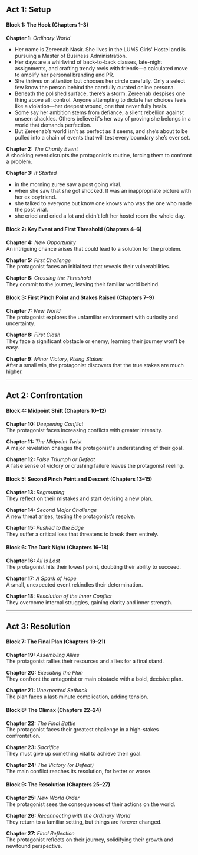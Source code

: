 ## **Act 1: Setup**  
#### **Block 1: The Hook (Chapters 1–3)**  
**Chapter 1:** *Ordinary World*  
- Her name is Zereenab Nasir. She lives in the LUMS Girls' Hostel and is pursuing a Master of Business Administration.  
- Her days are a whirlwind of back-to-back classes, late-night assignments, and crafting trendy reels with friends—a calculated move to amplify her personal branding and PR.  
- She thrives on attention but chooses her circle carefully. Only a select few know the person behind the carefully curated online persona.  
- Beneath the polished surface, there’s a storm. Zereenab despises one thing above all: control. Anyone attempting to dictate her choices feels like a violation—her deepest wound, one that never fully heals.  
- Some say her ambition stems from defiance, a silent rebellion against unseen shackles. Others believe it's her way of proving she belongs in a world that demands perfection.  
- But Zereenab’s world isn’t as perfect as it seems, and she’s about to be pulled into a chain of events that will test every boundary she’s ever set.     

**Chapter 2:** *The Charity Event*  
A shocking event disrupts the protagonist’s routine, forcing them to confront a problem.  

**Chapter 3:** *It Started*  
- in the morning zuree saw a post going viral.
- when she saw that she got shocked. It was an inappropriate picture with her ex boyfriend.
- she talked to everyone but know one knows who was the one who made the post viral.
- she cried and cried a lot and didn't left her hostel room the whole day.  

#### **Block 2: Key Event and First Threshold (Chapters 4–6)**  
**Chapter 4:** *New Opportunity*  
An intriguing chance arises that could lead to a solution for the problem.  

**Chapter 5:** *First Challenge*  
The protagonist faces an initial test that reveals their vulnerabilities.  

**Chapter 6:** *Crossing the Threshold*  
They commit to the journey, leaving their familiar world behind.  

#### **Block 3: First Pinch Point and Stakes Raised (Chapters 7–9)**  
**Chapter 7:** *New World*  
The protagonist explores the unfamiliar environment with curiosity and uncertainty.  

**Chapter 8:** *First Clash*  
They face a significant obstacle or enemy, learning their journey won’t be easy.  

**Chapter 9:** *Minor Victory, Rising Stakes*  
After a small win, the protagonist discovers that the true stakes are much higher.  

---

## **Act 2: Confrontation**  
#### **Block 4: Midpoint Shift (Chapters 10–12)**  
**Chapter 10:** *Deepening Conflict*  
The protagonist faces increasing conflicts with greater intensity.  

**Chapter 11:** *The Midpoint Twist*  
A major revelation changes the protagonist's understanding of their goal.  

**Chapter 12:** *False Triumph or Defeat*  
A false sense of victory or crushing failure leaves the protagonist reeling.  

#### **Block 5: Second Pinch Point and Descent (Chapters 13–15)**  
**Chapter 13:** *Regrouping*  
They reflect on their mistakes and start devising a new plan.  

**Chapter 14:** *Second Major Challenge*  
A new threat arises, testing the protagonist’s resolve.  

**Chapter 15:** *Pushed to the Edge*  
They suffer a critical loss that threatens to break them entirely.  

#### **Block 6: The Dark Night (Chapters 16–18)**  
**Chapter 16:** *All Is Lost*  
The protagonist hits their lowest point, doubting their ability to succeed.  

**Chapter 17:** *A Spark of Hope*  
A small, unexpected event rekindles their determination.  

**Chapter 18:** *Resolution of the Inner Conflict*  
They overcome internal struggles, gaining clarity and inner strength.  

---

## **Act 3: Resolution**  
#### **Block 7: The Final Plan (Chapters 19–21)**  
**Chapter 19:** *Assembling Allies*  
The protagonist rallies their resources and allies for a final stand.  

**Chapter 20:** *Executing the Plan*  
They confront the antagonist or main obstacle with a bold, decisive plan.  

**Chapter 21:** *Unexpected Setback*  
The plan faces a last-minute complication, adding tension.  

#### **Block 8: The Climax (Chapters 22–24)**  
**Chapter 22:** *The Final Battle*  
The protagonist faces their greatest challenge in a high-stakes confrontation.  

**Chapter 23:** *Sacrifice*  
They must give up something vital to achieve their goal.  

**Chapter 24:** *The Victory (or Defeat)*  
The main conflict reaches its resolution, for better or worse.  

#### **Block 9: The Resolution (Chapters 25–27)**  
**Chapter 25:** *New World Order*  
The protagonist sees the consequences of their actions on the world.  

**Chapter 26:** *Reconnecting with the Ordinary World*  
They return to a familiar setting, but things are forever changed.  

**Chapter 27:** *Final Reflection*  
The protagonist reflects on their journey, solidifying their growth and newfound perspective.  